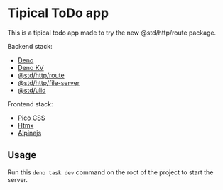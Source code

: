 # Tipical ToDo app

This is a tipical todo app made to try the new @std/http/route package.

Backend stack:
* [Deno](https://docs.deno.com/) 
* [Deno KV](https://docs.deno.com/deploy/kv/manual/)
* [@std/http/route](https://jsr.io/@std/http/doc/~/route)
* [@std/http/file-server](https://jsr.io/@std/http/doc/~/serveDir)
* [@std/ulid](https://jsr.io/@std/ulid)

Frontend stack:
* [Pico CSS](https://picocss.com/)
* [Htmx](https://htmx.org/)
* [Alpinejs](https://alpinejs.dev/)

## Usage

Run this `deno task dev` command on the root of the project to start the server.